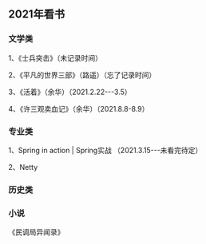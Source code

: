 ## 2021年看书

### 文学类

1、《士兵突击》（未记录时间）

2、《平凡的世界三部》（路遥）（忘了记录时间）

3、《活着》（余华）（2021.2.22---3.5）

4、《许三观卖血记》（余华）（2021.8.8-8.9）

### 专业类

1、Spring in action | Spring实战 （2021.3.15---未看完待定）

2、Netty

### 历史类

### 小说

《民调局异闻录》

